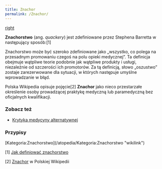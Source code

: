 ```yaml
---
title: Znachor
permalink: /Znachor/
---
```


[right](/Grafika:Znachor.gif "wikilink")

**Znachorstwo** (ang. *quackery*) jest zdefiniowane przez Stephena Barretta w następujący sposób:[1]


Znachorstwo może być szeroko zdefiniowane jako „wszystko, co polega na przesadnym promowaniu czegoś na polu opieki medycznej”. Ta definicja obejmuje wątpliwe teorie podobnie jak wątpliwe produkty i usługi, niezależnie od szczerości ich promotorów. Za tą definicją, słowo „oszustwo” zostaje zarezerwowane dla sytuacji, w których następuje umyślne wprowadzanie w błąd.

Polska Wikipedia opisuje pojęcie[2] **Znachor** jako nieco przestarzałe określenie osoby prowadzącej praktykę medyczną lub paramedyczną bez oficjalnych kwalifikacji.

### Zobacz też

-   [Krytyka medycyny alternatywnej](/atopedia/Krytyka_medycyny_alternatywnej "wikilink")

### Przypisy

<references/>
[Kategoria:Znachorstwo](/atopedia/Kategoria:Znachorstwo "wikilink")

[1] [Jak definiować znachorstwo](http://blog.atopowe.pl/2008/01/18/jak-definiowac-znachorstwo/)

[2] [Znachor](/atopedia/wikipedia:Znachor "wikilink") w Polskiej Wikipedii